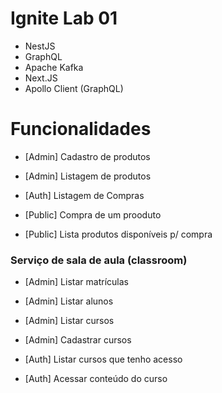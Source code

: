 # Ignite Lab 01

- NestJS
- GraphQL
- Apache Kafka
- Next.JS
- Apollo Client (GraphQL)

# Funcionalidades

- [Admin] Cadastro de produtos
- [Admin] Listagem de produtos

- [Auth] Listagem de Compras

- [Public] Compra de um prooduto
- [Public] Lista produtos disponíveis p/ compra

### Serviço de sala de aula (classroom)

- [Admin] Listar matrículas
- [Admin] Listar alunos
- [Admin] Listar cursos
- [Admin] Cadastrar cursos

- [Auth] Listar cursos que tenho acesso
- [Auth] Acessar conteúdo do curso
